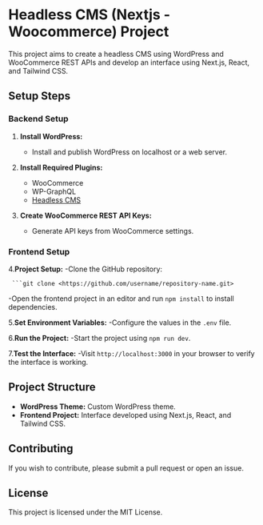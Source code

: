 # Headless CMS (Nextjs - Woocommerce) Project

This project aims to create a headless CMS using WordPress and WooCommerce REST APIs and develop an interface using Next.js, React, and Tailwind CSS.

## Setup Steps

### Backend Setup

1. **Install WordPress:**
   - Install and publish WordPress on localhost or a web server.

2. **Install Required Plugins:**
   - WooCommerce
   - WP-GraphQL
   - [Headless CMS](https://github.com/imranhsayed/headless-cms?tab=readme-ov-file)

3. **Create WooCommerce REST API Keys:**
   - Generate API keys from WooCommerce settings.

### Frontend Setup

4.**Project Setup:**
   -Clone the GitHub repository:

     ```git clone <https://github.com/username/repository-name.git>

-Open the frontend project in an editor and run `npm install` to install dependencies.

5.**Set Environment Variables:**
   -Configure the values in the `.env` file.

6.**Run the Project:**
   -Start the project using `npm run dev`.

7.**Test the Interface:**
   -Visit `http://localhost:3000` in your browser to verify the interface is working.

## Project Structure

- **WordPress Theme:** Custom WordPress theme.
- **Frontend Project:** Interface developed using Next.js, React, and Tailwind CSS.

## Contributing

If you wish to contribute, please submit a pull request or open an issue.

## License

This project is licensed under the MIT License.
